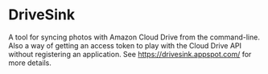 DriveSink
=========

A tool for syncing photos with Amazon Cloud Drive from the
command-line. Also a way of getting an access token to play with the
Cloud Drive API without registering an application. See
https://drivesink.appspot.com/ for more details.
